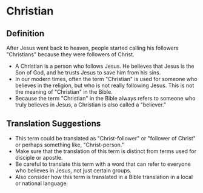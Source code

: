 # Christian

## Definition

After Jesus went back to heaven, people started calling his followers "Christians" because they were followers of Christ.

* A Christian is a person who follows Jesus. He believes that Jesus is the Son of God, and he trusts Jesus to save him from his sins.
* In our modern times, often the term "Christian" is used for someone who believes in the religion, but who is not really following Jesus. This is not the meaning of "Christian" in the Bible.
* Because the term "Christian" in the Bible always refers to someone who truly believes in Jesus, a Christian is also called a "believer."


## Translation Suggestions



* This term could be translated as "Christ-follower" or "follower of Christ" or perhaps something like, "Christ-person."
* Make sure that the translation of this term is distinct from terms used for disciple or apostle.
* Be careful to translate this term with a word that can refer to everyone who believes in Jesus, not just certain groups.
* Also consider how this term is translated in a Bible translation in a local or national language.